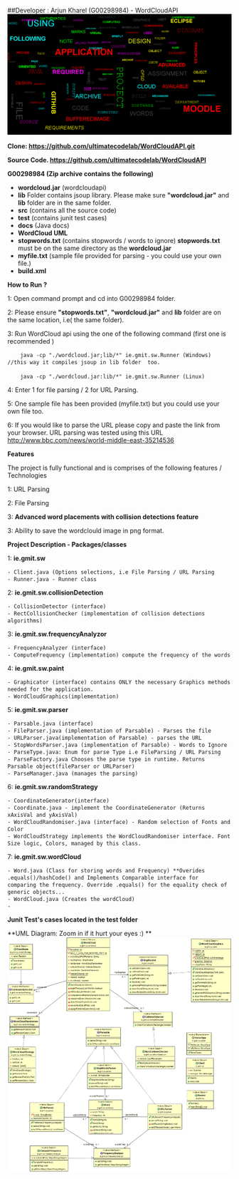 ﻿##Developer : Arjun Kharel (G00298984) - WordCloudAPI
﻿
﻿![Alt text](https://github.com/ultimatecodelab/WordCloudAPI/blob/master/WordCloud.png "Optional title")

**Clone: https://github.com/ultimatecodelab/WordCloudAPI.git**

**Source Code. https://github.com/ultimatecodelab/WordCloudAPI**

**G00298984 (Zip archive contains the following)**
- **wordcloud.jar** (wordcloudapi)
- **lib** Folder contains jsoup library. Please make sure **"wordcloud.jar"** and **lib** folder are in the same folder. 
- **src** (contains all the source code)
- **test** (contains junit test cases)
- **docs** (Java docs)
- **WordCloud UML**
- **stopwords.txt** (contains stopwords / words to ignore) **stopwords.txt** must be on the same directory as the **wordcloud.jar**
- **myfile.txt** (sample file provided for parsing - you could use your own file.)
- **build.xml** 





**How to Run ?**

1: Open command prompt and cd into G00298984 folder.

2: Please ensure  **"stopwords.txt"**, **"wordcloud.jar"** and **lib** folder are on the same location, i.e( the same folder).

3: Run WordCloud api using the one of the following command (first one is recommended )
	
		java -cp "./wordcloud.jar;lib/*" ie.gmit.sw.Runner (Windows) //this way it compiles jsoup in lib folder  too.
		
		java -cp "./wordcloud.jar:lib/*" ie.gmit.sw.Runner (Linux)

4: Enter 1 for file parsing /  2 for URL Parsing.

5: One sample file has been provided (myfile.txt) but you could use your own file too.

6: If you would like to parse the URL please copy and paste the link from your browser. 
  URL parsing was tested using this URL http://www.bbc.com/news/world-middle-east-35214536

**Features** 

The project is fully functional and is comprises of the following features / Technologies

1: URL Parsing

2: File Parsing

3: **Advanced word placements with collision detections feature**

3: Ability to save the wordclould image in png format.


**Project Description - Packages/classes**

1: **ie.gmit.sw**

	- Client.java (Options selections, i.e File Parsing / URL Parsing
	- Runner.java - Runner class
	
2: **ie.gmit.sw.collisionDetection** 

	- CollisionDetector (interface)
	- RectCollisionChecker (implementation of collision detections algorithms)

3: **ie.gmit.sw.frequencyAnalyzor**

	- FrequencyAnalyzer (interface)
	- ComputeFrequency (implementation) compute the frequency of the words

4: **ie.gmit.sw.paint**

	- Graphicator (interface) contains ONLY the necessary Graphics methods needed for the application.
	- WordCloudGraphics(implementation) 

5: **ie.gmit.sw.parser**

	- Parsable.java (interface)
	- FileParser.java (implementation of Parsable) - Parses the file
	- URLParser.java(implementation of Parsable) - parses the URL
	- StopWordsParser.java (implementation of Parsable) - Words to Ignore
	- ParseType.java: Enum for parse Type i.e FileParsing / URL Parsing
	- ParseFactory.java Chooses the parse type in runtime. Returns Parsable object(fileParser or URLParser)
	- ParseManager.java (manages the parsing)

6: **ie.gmit.sw.randomStrategy**

	- CoordinateGenerator(interface) 
	- Coordinate.java - implement the CoordinateGenerator (Returns xAxisVal and yAxisVal)
	- WordCloudRandomiser.java (interface) - Random selection of Fonts and Color
	- WordCloudStrategy implements the WordCloudRandomiser interface. Font Size logic, Colors, managed by this class.

7: **ie.gmit.sw.wordCloud**

	- Word.java (Class for storing words and Frequency) **Overides .equals()/hashCode() and Implements Comparable interface for 	comparing the frequency. Override .equals() for the equality check of generic objects...
	- WordCloud.java (Creates the wordCloud)
	- 
**Junit Test's cases located in the test folder**

**UML Diagram: Zoom in if it hurt your eyes :) **
![Alt text](https://github.com/ultimatecodelab/WordCloudAPI/blob/master/wordcloudapiuml.png "Optional title")

